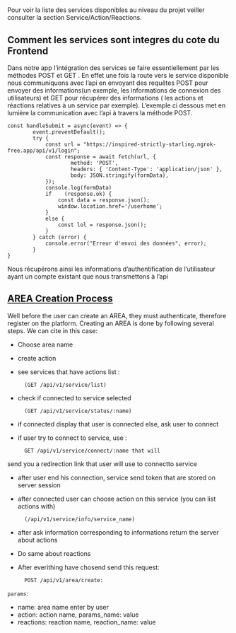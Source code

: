 #

Pour voir la liste des services disponibles au niveau du projet veiller consulter la section Service/Action/Reactions.

## Comment les services sont integres du cote du Frontend

Dans notre app l’intégration des services se faire essentiellement par les méthodes POST et GET . En effet une fois la route vers le service disponible nous communiquons avec l’api en envoyant des requêtes POST pour envoyer des informations(un exemple, les informations de connexion des utilisateurs) et GET pour récupérer des informations ( les actions et réactions relatives à un service par exemple). 
L’exemple ci dessous met en lumière la communication avec l’api à travers la méthode POST. 

    const handleSubmit = async(event) => {
            event.preventDefault(); 
            try {
                const url = "https://inspired-strictly-starling.ngrok-free.app/api/v1/login";
                const response = await fetch(url, {
                        method: 'POST',
                        headers: { 'Content-Type': 'application/json' },
                        body: JSON.stringify(formData),
                });
                console.log(formData)
                if    (response.ok) {
                    const data = response.json();
                    window.location.href='/userhome';
                }
                else {
                    const lol = response.json();
                } 
            } catch (error) {
                console.error("Erreur d'envoi des données", error);
            }
    }

Nous récupérons ainsi les informations d’authentification de l’utilisateur ayant un compte existant que nous transmettons à l’api 


## <u> AREA Creation Process </u>

Well before the user can create an AREA, they must authenticate, therefore register on the platform.
Creating an AREA is done by following several steps. We can cite in this case:

- Choose area name
- create action 
- see services that have actions list :

        (GET /api/v1/service/list)

- check if connected to service selected 

        (GET /api/v1/service/status/:name)

- if connected display that user is connected else, ask user to connect
- if user try to connect to service, use : 

        GET /api/v1/service/connect/:name that will
send you a redirection link that user will use to connectto service

- after user end his connection, service send token that are stored on server session
- after connected user can choose action on this service (you can list actions with) 
    
        (/api/v1/service/info/service_name)
    
- after ask information corresponding to informations return the server about actions
- Do same about reactions
- After everithing have chosend send this request:<br>

        POST /api/v1/area/create:

`params`:

- name: area name enter by user
- action: action name, params_name: value
- reactions: reaction name, reaction_name: value